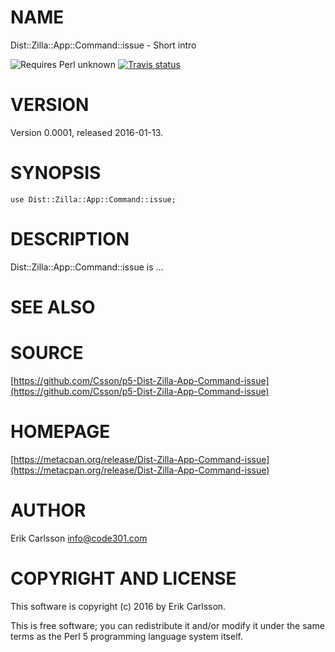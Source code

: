 # NAME

Dist::Zilla::App::Command::issue - Short intro

![Requires Perl unknown](https://img.shields.io/badge/perl-unknown-brightgreen.svg) [![Travis status](https://api.travis-ci.org//.svg?branch=master)](https://travis-ci.org//)

# VERSION

Version 0.0001, released 2016-01-13.

# SYNOPSIS

    use Dist::Zilla::App::Command::issue;

# DESCRIPTION

Dist::Zilla::App::Command::issue is ...

# SEE ALSO

# SOURCE

[https://github.com/Csson/p5-Dist-Zilla-App-Command-issue](https://github.com/Csson/p5-Dist-Zilla-App-Command-issue)

# HOMEPAGE

[https://metacpan.org/release/Dist-Zilla-App-Command-issue](https://metacpan.org/release/Dist-Zilla-App-Command-issue)

# AUTHOR

Erik Carlsson <info@code301.com>

# COPYRIGHT AND LICENSE

This software is copyright (c) 2016 by Erik Carlsson.

This is free software; you can redistribute it and/or modify it under
the same terms as the Perl 5 programming language system itself.
